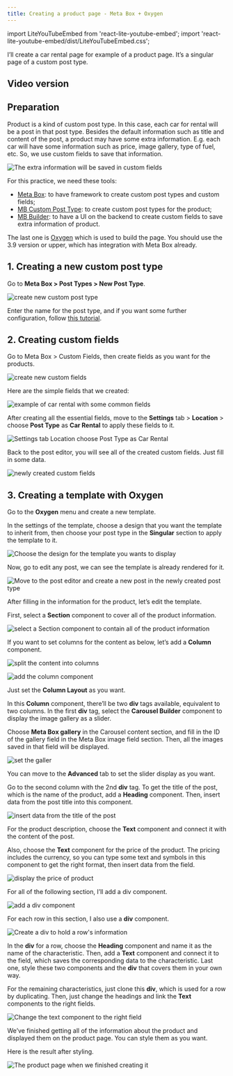 ```yaml
---
title: Creating a product page - Meta Box + Oxygen
---
```


import LiteYouTubeEmbed from 'react-lite-youtube-embed';
import 'react-lite-youtube-embed/dist/LiteYouTubeEmbed.css';

I’ll create a car rental page for example of a product page. It’s a singular page of a custom post type.

## Video version

<LiteYouTubeEmbed id='9P2Q49n8sJk' />

## Preparation

Product is a kind of custom post type. In this case, each car for rental will be a post in that post type. Besides the default information such as title and content of the post, a product may have some extra information. E.g. each car will have some information such as price, image gallery, type of fuel, etc. So, we use custom fields to save that information.

![The extra information will be saved in custom fields](https://i.imgur.com/KT6xDPo.png)

For this practice, we need these tools:

* [Meta Box](https://metabox.io): to have framework to create custom post types and custom fields;
* [MB Custom Post Type](https://metabox.io/plugins/custom-post-type/): to create custom post types for the product;
* [MB Builder](https://metabox.io/plugins/meta-box-builder/): to have a UI on the backend to create custom fields to save extra information of product.

The last one is [Oxygen](https://oxygenbuilder.com/) which is used to build the page. You should use the 3.9 version or upper, which has integration with Meta Box already.

## 1. Creating a new custom post type

Go to **Meta Box > Post Types > New Post Type**.

![create new custom post type](https://i.imgur.com/ZGSNOek.png)

Enter the name for the post type, and if you want some further configuration, follow [this tutorial](http://docs.metabox.io/tutorials/create-custom-post-type-taxonomies/).

## 2. Creating custom fields

Go to Meta Box > Custom Fields, then create fields as you want for the products.

![create new custom fields](https://i.imgur.com/akw8HU0.png)

Here are the simple fields that we created:

![example of car rental with some common fields](https://i.imgur.com/yRLXjpI.png)

After creating all the essential fields, move to the **Settings** tab > **Location** > choose **Post Type** as **Car Rental** to apply these fields to it.

![Settings tab Location choose Post Type as Car Rental](https://i.imgur.com/Q3YdpN5.png)

Back to the post editor, you will see all of the created custom fields. Just fill in some data.

![newly created custom fields](https://i.imgur.com/gkVJ6Vx.png)

## 3. Creating a template with Oxygen

Go to the **Oxygen** menu and create a new template.

In the settings of the template, choose a design that you want the template to inherit from, then choose your post type in the **Singular** section to apply the template to it.

![Choose the design for the template you wants to display](https://i.imgur.com/ZEyhb85.png)

Now, go to edit any post, we can see the template is already rendered for it.

![Move to the post editor and create a new post in the newly created post type](https://i.imgur.com/CTQREhu.png)

After filling in the information for the product, let’s edit the template.

First, select a **Section** component to cover all of the product information.

![select a Section component to contain all of the product information](https://i.imgur.com/ppnWLhx.png)

If you want to set columns for the content as below, let’s add a **Column** component.

![split the content into columns](https://i.imgur.com/6pDhCvc.png)

![add the column component](https://i.imgur.com/ywHmHod.png)

Just set the **Column Layout** as you want.

In this **Column** component, there’ll be two **div** tags available, equivalent to two columns. In the first **div** tag, select the **Carousel Builder** component to display the image gallery as a slider.

Choose **Meta Box gallery** in the Carousel content section, and fill in the ID of the gallery field in the Meta Box image field section. Then, all the images saved in that field will be displayed.

![set the galler](https://i.imgur.com/eyUWeFG.png)

You can move to the **Advanced** tab to set the slider display as you want.

Go to the second column with the 2nd **div** tag. To get the title of the post, which is the name of the product, add a **Heading** component. Then, insert data from the post title into this component.

![insert data from the title of the post](https://i.imgur.com/MZf00m2.gif)

For the product description, choose the **Text** component and connect it with the content of the post.

Also, choose the **Text** component for the price of the product. The pricing includes the currency, so you can type some text and symbols in this component to get the right format, then insert data from the field.

![display the price of product](https://i.imgur.com/IQTqdXh.gif)

For all of the following section, I’ll add a div component.

![add a div component](https://i.imgur.com/gFiYiBt.png)

For each row in this section, I also use a **div** component.

![Create a div to hold a row's information](https://i.imgur.com/kYAEy6C.png)


In the **div** for a row, choose the **Heading** component and name it as the name of the characteristic. Then, add a **Text** component and connect it to the field, which saves the corresponding data to the characteristic. Last one, style these two components and the **div** that covers them in your own way.

For the remaining characteristics, just clone this **div**, which is used for a row by duplicating. Then, just change the headings and link the **Text** components to the right fields.

![Change the text component to the right field](https://i.imgur.com/mvbpUhP.png)

We’ve finished getting all of the information about the product and displayed them on the product page. You can style them as you want.

Here is the result after styling.

![The product page when we finished creating it](https://i.imgur.com/Z8h2iDS.png)

